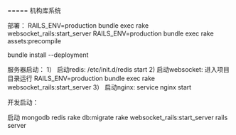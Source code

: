 ===== 机构库系统

部署：
RAILS_ENV=production bundle exec rake websocket_rails:start_server
RAILS_ENV=production bundle exec rake assets:precompile

bundle install --deployment

服务器启动：
1） 启动redis: /etc/init.d/redis start
2) 启动websocket: 
进入项目目录运行
RAILS_ENV=production bundle exec rake websocket_rails:start_server
3） 启动nginx:
service nginx start


开发启动：

启动 mongodb redis
rake db:migrate
rake websocket_rails:start_server
rails server